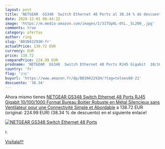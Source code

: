 ```yaml
---
layout: post
title: 'NETGEAR  GS348  Switch Ethernet 48 Ports al 38.34 % de descuento'
date: 2020-12-01 06:44:22
image: 'https://m.media-amazon.com/images/I/31TGp0L-OtL._SL200_.jpg'
comments: true
category: ofertas
author: ring
slug: 'B01N42292H-fr'
actualPrice: 138.72 EUR
currency: EUR
price: 138.72
comparePrice: 224.99 EUR
prodname: 'NETGEAR  GS348  Switch Ethernet 48 Ports RJ45 Gigabit  10/100/1000    Format Bureau  Boitier Robuste en Métal  Silencieux sans Ventilateur pour une Connectivité Simple et Abordable'
country: 'fr'
flag: '🇫🇷'
buyurl: 'https://www.amazon.fr/dp/B01N42292H/?tag=tolees0d-21'
descuento: '38.34'
---
```


Ahora mismo tienes [NETGEAR  GS348  Switch Ethernet 48 Ports RJ45 Gigabit  10/100/1000    Format Bureau  Boitier Robuste en Métal  Silencieux sans Ventilateur pour une Connectivité Simple et Abordable](https://www.amazon.fr/dp/B01N42292H/?tag=tolees0d-21) a 138.72 EUR (original: 224.99 EUR) (38.34 %  de descuento) en el siguiente enlace!

[![NETGEAR  GS348  Switch Ethernet 48 Ports](https://m.media-amazon.com/images/I/31TGp0L-OtL._SL200_.jpg)](https://www.amazon.fr/dp/B01N42292H/?tag=tolees0d-21)

ℹ️:


[Visítala!!!](https://www.amazon.fr/dp/B01N42292H/?tag=tolees0d-21)
